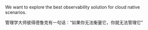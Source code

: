 We want to explore the best observability solution for cloud native scenarios.


管理学大师彼得德鲁克有一句话：“如果你无法衡量它，你就无法管理它”
